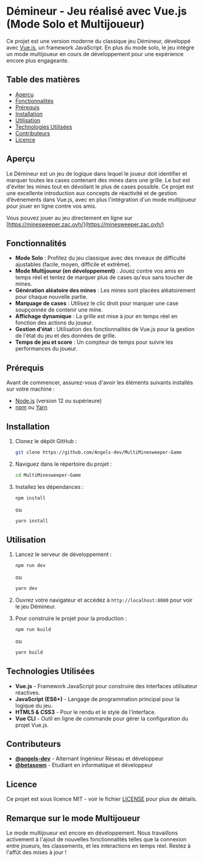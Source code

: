 # Démineur - Jeu réalisé avec Vue.js (Mode Solo et Multijoueur)

Ce projet est une version moderne du classique jeu Démineur, développé avec [Vue.js](https://vuejs.org/), un framework JavaScript. En plus du mode solo, le jeu intègre un mode multijoueur en cours de développement pour une expérience encore plus engageante.

## Table des matières
- [Aperçu](#aperçu)
- [Fonctionnalités](#fonctionnalités)
- [Prérequis](#prérequis)
- [Installation](#installation)
- [Utilisation](#utilisation)
- [Technologies Utilisées](#technologies-utilisées)
- [Contributeurs](#contributeurs)
- [Licence](#licence)

## Aperçu

Le Démineur est un jeu de logique dans lequel le joueur doit identifier et marquer toutes les cases contenant des mines dans une grille. Le but est d'éviter les mines tout en dévoilant le plus de cases possible. Ce projet est une excellente introduction aux concepts de réactivité et de gestion d’événements dans Vue.js, avec en plus l'intégration d'un mode multijoueur pour jouer en ligne contre vos amis.

Vous pouvez jouer au jeu directement en ligne sur [https://minesweeper.zac.ovh/](https://minesweeper.zac.ovh/)

## Fonctionnalités

- **Mode Solo** : Profitez du jeu classique avec des niveaux de difficulté ajustables (facile, moyen, difficile et extrême).
- **Mode Multijoueur (en développement)** : Jouez contre vos amis en temps réel et tentez de marquer plus de cases qu'eux sans toucher de mines.
- **Génération aléatoire des mines** : Les mines sont placées aléatoirement pour chaque nouvelle partie.
- **Marquage de cases** : Utilisez le clic droit pour marquer une case soupçonnée de contenir une mine.
- **Affichage dynamique** : La grille est mise à jour en temps réel en fonction des actions du joueur.
- **Gestion d'état** : Utilisation des fonctionnalités de Vue.js pour la gestion de l'état du jeu et des données de grille.
- **Temps de jeu et score** : Un compteur de temps pour suivre les performances du joueur.

## Prérequis

Avant de commencer, assurez-vous d'avoir les éléments suivants installés sur votre machine :

- [Node.js](https://nodejs.org/) (version 12 ou supérieure)
- [npm](https://www.npmjs.com/) ou [Yarn](https://yarnpkg.com/)

## Installation

1. Clonez le dépôt GitHub :
   ```bash
   git clone https://github.com/Angels-dev/MultiMinesweeper-Game
   ```

2. Naviguez dans le répertoire du projet :
   ```bash
   cd MultiMinesweeper-Game
   ```

3. Installez les dépendances :
   ```bash
   npm install
   ```
   ou
   ```bash
   yarn install
   ```

## Utilisation

1. Lancez le serveur de développement :
   ```bash
   npm run dev
   ```
   ou
   ```bash
   yarn dev
   ```

2. Ouvrez votre navigateur et accédez à `http://localhost:8080` pour voir le jeu Démineur.

3. Pour construire le projet pour la production :
   ```bash
   npm run build
   ```
   ou
   ```bash
   yarn build
   ```

## Technologies Utilisées

- **Vue.js** - Framework JavaScript pour construire des interfaces utilisateur réactives.
- **JavaScript (ES6+)** - Langage de programmation principal pour la logique du jeu.
- **HTML5 & CSS3** - Pour le rendu et le style de l'interface.
- **Vue CLI** - Outil en ligne de commande pour gérer la configuration du projet Vue.js.

## Contributeurs

- **[@angels-dev](https://github.com/angels-dev)** - Alternant Ingénieur Réseau et développeur
- **[@betasown](https://github.com/betasown)** - Etudiant en informatique et développeur

## Licence

Ce projet est sous licence MIT - voir le fichier [LICENSE](LICENSE) pour plus de détails.

## Remarque sur le mode Multijoueur

Le mode multijoueur est encore en développement. Nous travaillons activement à l'ajout de nouvelles fonctionnalités telles que la connexion entre joueurs, les classements, et les interactions en temps réel. Restez à l'affût des mises à jour !

